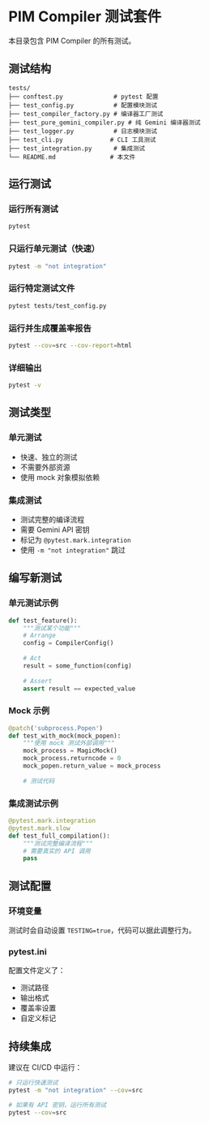 # PIM Compiler 测试套件

本目录包含 PIM Compiler 的所有测试。

## 测试结构

```
tests/
├── conftest.py              # pytest 配置
├── test_config.py           # 配置模块测试
├── test_compiler_factory.py # 编译器工厂测试
├── test_pure_gemini_compiler.py # 纯 Gemini 编译器测试
├── test_logger.py           # 日志模块测试
├── test_cli.py             # CLI 工具测试
├── test_integration.py      # 集成测试
└── README.md               # 本文件
```

## 运行测试

### 运行所有测试
```bash
pytest
```

### 只运行单元测试（快速）
```bash
pytest -m "not integration"
```

### 运行特定测试文件
```bash
pytest tests/test_config.py
```

### 运行并生成覆盖率报告
```bash
pytest --cov=src --cov-report=html
```

### 详细输出
```bash
pytest -v
```

## 测试类型

### 单元测试
- 快速、独立的测试
- 不需要外部资源
- 使用 mock 对象模拟依赖

### 集成测试
- 测试完整的编译流程
- 需要 Gemini API 密钥
- 标记为 `@pytest.mark.integration`
- 使用 `-m "not integration"` 跳过

## 编写新测试

### 单元测试示例
```python
def test_feature():
    """测试某个功能"""
    # Arrange
    config = CompilerConfig()
    
    # Act
    result = some_function(config)
    
    # Assert
    assert result == expected_value
```

### Mock 示例
```python
@patch('subprocess.Popen')
def test_with_mock(mock_popen):
    """使用 mock 测试外部调用"""
    mock_process = MagicMock()
    mock_process.returncode = 0
    mock_popen.return_value = mock_process
    
    # 测试代码
```

### 集成测试示例
```python
@pytest.mark.integration
@pytest.mark.slow
def test_full_compilation():
    """测试完整编译流程"""
    # 需要真实的 API 调用
    pass
```

## 测试配置

### 环境变量
测试时会自动设置 `TESTING=true`，代码可以据此调整行为。

### pytest.ini
配置文件定义了：
- 测试路径
- 输出格式
- 覆盖率设置
- 自定义标记

## 持续集成

建议在 CI/CD 中运行：
```bash
# 只运行快速测试
pytest -m "not integration" --cov=src

# 如果有 API 密钥，运行所有测试
pytest --cov=src
```